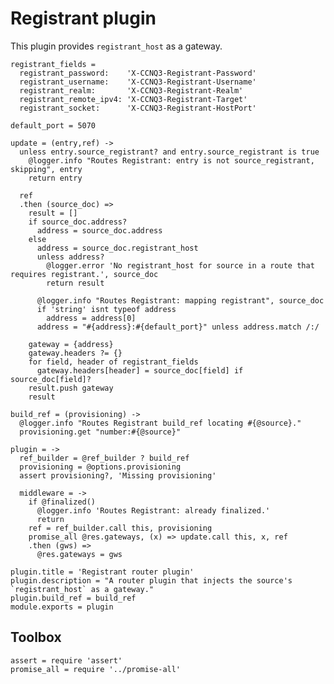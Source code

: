 Registrant plugin
=================

This plugin provides `registrant_host` as a gateway.

    registrant_fields =
      registrant_password:    'X-CCNQ3-Registrant-Password'
      registrant_username:    'X-CCNQ3-Registrant-Username'
      registrant_realm:       'X-CCNQ3-Registrant-Realm'
      registrant_remote_ipv4: 'X-CCNQ3-Registrant-Target'
      registrant_socket:      'X-CCNQ3-Registrant-HostPort'

    default_port = 5070

    update = (entry,ref) ->
      unless entry.source_registrant? and entry.source_registrant is true
        @logger.info "Routes Registrant: entry is not source_registrant, skipping", entry
        return entry

      ref
      .then (source_doc) =>
        result = []
        if source_doc.address?
          address = source_doc.address
        else
          address = source_doc.registrant_host
          unless address?
            @logger.error 'No registrant_host for source in a route that requires registrant.', source_doc
            return result

          @logger.info "Routes Registrant: mapping registrant", source_doc
          if 'string' isnt typeof address
            address = address[0]
          address = "#{address}:#{default_port}" unless address.match /:/

        gateway = {address}
        gateway.headers ?= {}
        for field, header of registrant_fields
          gateway.headers[header] = source_doc[field] if source_doc[field]?
        result.push gateway
        result

    build_ref = (provisioning) ->
      @logger.info "Routes Registrant build_ref locating #{@source}."
      provisioning.get "number:#{@source}"

    plugin = ->
      ref_builder = @ref_builder ? build_ref
      provisioning = @options.provisioning
      assert provisioning?, 'Missing provisioning'

      middleware = ->
        if @finalized()
          @logger.info 'Routes Registrant: already finalized.'
          return
        ref = ref_builder.call this, provisioning
        promise_all @res.gateways, (x) => update.call this, x, ref
        .then (gws) =>
          @res.gateways = gws

    plugin.title = 'Registrant router plugin'
    plugin.description = "A router plugin that injects the source's `registrant_host` as a gateway."
    plugin.build_ref = build_ref
    module.exports = plugin

Toolbox
-------

    assert = require 'assert'
    promise_all = require '../promise-all'
